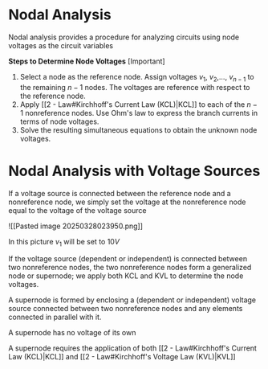 
# Nodal Analysis

Nodal analysis provides a procedure for analyzing circuits using node voltages as the circuit variables

**Steps to Determine Node Voltages** \[Important]

1. Select a node as the reference node. Assign voltages $v_1$, $v_2$,..., $v_{n - 1}$ to the remaining $n - 1$ nodes. The voltages are reference with respect to the reference node.
2. Apply [[2 - Law#Kirchhoff's Current Law (KCL)|KCL]] to each of the $n - 1$ nonreference nodes. Use Ohm's law to express the branch currents in terms of node voltages.
3. Solve the resulting simultaneous equations to obtain the unknown node voltages.



# Nodal Analysis with Voltage Sources

If a voltage source is connected between the reference node and a nonreference node, we simply set the voltage at the nonreference node equal to the voltage of the voltage source

![[Pasted image 20250328023950.png]]

In this picture $v_1$ will be set to $10V$


If the voltage source (dependent or independent) is connected between two nonreference nodes, the two nonreference nodes form a generalized node or supernode; we apply both KCL and KVL to determine the node voltages.

A supernode is formed by enclosing a (dependent or independent) voltage source connected between two nonreference nodes and any elements connected in parallel with it.

A supernode has no voltage of its own

A supernode requires the application of both [[2 - Law#Kirchhoff's Current Law (KCL)|KCL]] and [[2 - Law#Kirchhoff's Voltage Law (KVL)|KVL]]


